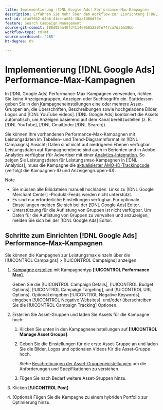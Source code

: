 ```yaml
---
title: Implementierung [!DNL Google Ads] Performance-Max-Kampagnen
description: Erfahren Sie mehr über den Workflow zur Einrichtung [!DNL Google Ads] Kampagnen mit maximaler Leistung.
exl-id: afad96b2-d4a6-41ee-ad84-38aa1306d73e
feature: Search Campaign Management
source-git-commit: f80d05aa40fd4114e9585220fe747ca7d36a19bb
workflow-type: tm+mt
source-wordcount: '285'
ht-degree: 0%

---
```


# Implementierung [!DNL Google Ads] Performance-Max-Kampagnen

In [!DNL Google Ads] Performance-Max-Kampagnen verwenden, richten Sie keine Anzeigengruppen, Anzeigen oder Suchbegriffe ein. Stattdessen geben Sie in den Kampagneneinstellungen eine oder mehrere Asset-Gruppen an, die Überschriften, Beschreibungen sowie hochgeladene Bilder, Logos und [!DNL YouTube videos]. [!DNL Google Ads] kombiniert die Assets automatisch, um Anzeigen basierend auf dem Kanal bereitzustellen (z. B. [!DNL YouTube], [!DNL Gmail]oder [!DNL Search]).

Sie können Ihre vorhandenen Performance-Max-Kampagnen mit Leistungsdaten im Tabellen- und Trend-Diagrammformat im [!DNL Campaigns] Ansicht; Daten sind nicht auf niedrigeren Ebenen verfügbar. Leistungsdaten auf Kampagnenebene sind auch in Berichten und in Adobe Analytics verfügbar (für Advertiser mit einer [Analytics-Integration](/help/integrations/analytics/overview.md). So zeigen Sie Leistungsdaten für Leistungsmax-Kampagnen in [!DNL Analytics], muss die Kampagne die [aktualisierter AMO-ID-Trackingcode](/help/search-social-commerce/tracking/skwcid-tracking-parameter.md) (verfolgt die Kampagnen-ID und Anzeigengruppen-ID).

>[!NOTE]
>
>* Sie müssen alle Bilddateien manuell hochladen. Links zu [!DNL Google Merchant Center] -Produkt-Feeds werden nicht unterstützt.
>* Es sind nur erforderliche Einstellungen verfügbar. Für optionale Einstellungen melden Sie sich bei der [!DNL Google Ads] Editor.
>* Unterstützung für die Auflistung von Gruppen ist nicht verfügbar. Um Daten für die Auflistung von Gruppen zu verwalten und anzuzeigen, melden Sie sich bei der [!DNL Google Ads] Editor.

## Schritte zum Einrichten [!DNL Google Ads] Performance-Max-Kampagnen

Sie können die Kampagnen zur Leistungsmax einzeln über die [!UICONTROL Campaigns] > [!UICONTROL Campaigns] anzeigen.

1. [Kampagne erstellen](/help/search-social-commerce/campaign-management/campaigns/campaign-manage.md) mit Kampagnentyp **[!UICONTROL Performance Max]**.

   Geben Sie die [!UICONTROL Campaign Details], [!UICONTROL Budget Options], [!UICONTROL Campaign Targeting], und [!UICONTROL URL Options]. Optional eingeben [!UICONTROL Negative Keywords], eingeben [!UICONTROL Negative Websites], und/oder überschreiben Sie die [!UICONTROL Campaign Tracking] Optionen.

1. Erstellen Sie Asset-Gruppen und laden Sie Assets für die Kampagne hoch:

   1. Klicken Sie unten in den Kampagneneinstellungen auf **[!UICONTROL Manage Asset Groups]**.

   1. Geben Sie die Einstellungen für die erste Asset-Gruppe an und laden Sie die Bilder, Logos und optionalen Videos für die Asset-Gruppe hoch.

      Siehe [Beschreibungen der Asset-Gruppeneinstellungen](/help/search-social-commerce/campaign-management/campaigns/campaign-settings-google.md) um die Anforderungen und Spezifikationen zu verstehen.

   1. Fügen Sie nach Bedarf weitere Asset-Gruppen hinzu.

1. Klicken **[!UICONTROL Post]**.

1. (Optional) Fügen Sie die Kampagne zu einem hybriden Portfolio zur Optimierung hinzu.
